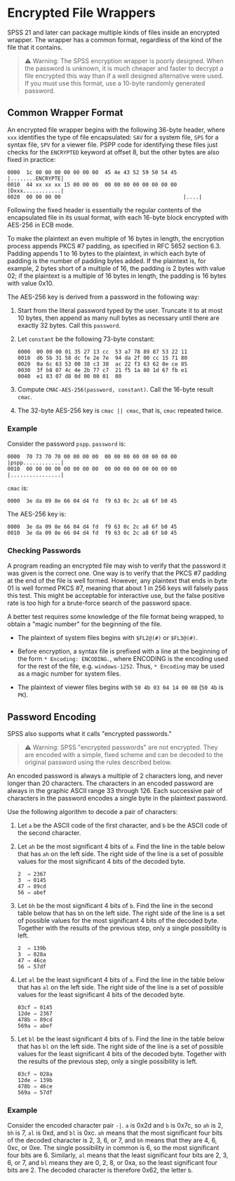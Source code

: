 # Encrypted File Wrappers

SPSS 21 and later can package multiple kinds of files inside an
encrypted wrapper.  The wrapper has a common format, regardless of the
kind of the file that it contains.

> ⚠️ Warning: The SPSS encryption wrapper is poorly designed.  When the
password is unknown, it is much cheaper and faster to decrypt a file
encrypted this way than if a well designed alternative were used.  If
you must use this format, use a 10-byte randomly generated password.

## Common Wrapper Format

An encrypted file wrapper begins with the following 36-byte header,
where `xxx` identifies the type of file encapsulated: `SAV` for a system
file, `SPS` for a syntax file, `SPV` for a viewer file.  PSPP code for
identifying these files just checks for the `ENCRYPTED` keyword at
offset 8, but the other bytes are also fixed in practice:

```
0000  1c 00 00 00 00 00 00 00  45 4e 43 52 59 50 54 45  |........ENCRYPTE|
0010  44 xx xx xx 15 00 00 00  00 00 00 00 00 00 00 00  |Dxxx............|
0020  00 00 00 00                                       |....|
```

Following the fixed header is essentially the regular contents of the
encapsulated file in its usual format, with each 16-byte block
encrypted with AES-256 in ECB mode.

To make the plaintext an even multiple of 16 bytes in length, the
encryption process appends PKCS #7 padding, as specified in RFC 5652
section 6.3.  Padding appends 1 to 16 bytes to the plaintext, in which
each byte of padding is the number of padding bytes added.  If the
plaintext is, for example, 2 bytes short of a multiple of 16, the
padding is 2 bytes with value 02; if the plaintext is a multiple of 16
bytes in length, the padding is 16 bytes with value 0x10.

The AES-256 key is derived from a password in the following way:

1. Start from the literal password typed by the user.  Truncate it to
   at most 10 bytes, then append as many null bytes as necessary until
   there are exactly 32 bytes.  Call this `password`.

2. Let `constant` be the following 73-byte constant:

   ```
   0000  00 00 00 01 35 27 13 cc  53 a7 78 89 87 53 22 11
   0010  d6 5b 31 58 dc fe 2e 7e  94 da 2f 00 cc 15 71 80
   0020  0a 6c 63 53 00 38 c3 38  ac 22 f3 63 62 0e ce 85
   0030  3f b8 07 4c 4e 2b 77 c7  21 f5 1a 80 1d 67 fb e1
   0040  e1 83 07 d8 0d 00 00 01  00
   ```

3. Compute `CMAC-AES-256(password, constant)`.  Call the 16-byte
   result `cmac`.

4. The 32-byte AES-256 key is `cmac || cmac`, that is, `cmac` repeated
   twice.

### Example

Consider the password `pspp`.  `password` is:

```
0000  70 73 70 70 00 00 00 00  00 00 00 00 00 00 00 00  |pspp............|
0010  00 00 00 00 00 00 00 00  00 00 00 00 00 00 00 00  |................|
```

`cmac` is:

```
0000  3e da 09 8e 66 04 d4 fd  f9 63 0c 2c a8 6f b0 45
```

The AES-256 key is:

```
0000  3e da 09 8e 66 04 d4 fd  f9 63 0c 2c a8 6f b0 45
0010  3e da 09 8e 66 04 d4 fd  f9 63 0c 2c a8 6f b0 45
```

### Checking Passwords

A program reading an encrypted file may wish to verify that the
password it was given is the correct one.  One way is to verify that
the PKCS #7 padding at the end of the file is well formed.  However,
any plaintext that ends in byte 01 is well formed PKCS #7, meaning
that about 1 in 256 keys will falsely pass this test.  This might be
acceptable for interactive use, but the false positive rate is too
high for a brute-force search of the password space.

A better test requires some knowledge of the file format being
wrapped, to obtain a "magic number" for the beginning of the file.

* The plaintext of system files begins with `$FL2@(#)` or `$FL3@(#)`.

* Before encryption, a syntax file is prefixed with a line at the
  beginning of the form `* Encoding: ENCODING.`, where ENCODING is the
  encoding used for the rest of the file, e.g. `windows-1252`.  Thus,
  `* Encoding` may be used as a magic number for system files.

* The plaintext of viewer files begins with `50 4b 03 04 14 00 08` (`50
  4b` is `PK`).

## Password Encoding

SPSS also supports what it calls "encrypted passwords."

> ⚠️ Warning: SPSS "encrypted passwords" are not encrypted.  They are
encoded with a simple, fixed scheme and can be decoded to the original
password using the rules described below.

An encoded password is always a multiple of 2 characters long, and
never longer than 20 characters.  The characters in an encoded
password are always in the graphic ASCII range 33 through 126.  Each
successive pair of characters in the password encodes a single byte in
the plaintext password.

Use the following algorithm to decode a pair of characters:

1. Let `a` be the ASCII code of the first character, and `b` be the
   ASCII code of the second character.

2. Let `ah` be the most significant 4 bits of `a`.  Find the line in
   the table below that has `ah` on the left side.  The right side of
   the line is a set of possible values for the most significant 4
   bits of the decoded byte.

   ```
   2  ⇒ 2367
   3  ⇒ 0145
   47 ⇒ 89cd
   56 ⇒ abef
   ```

3. Let `bh` be the most significant 4 bits of `b`.  Find the line in
   the second table below that has `bh` on the left side.  The right
   side of the line is a set of possible values for the most
   significant 4 bits of the decoded byte.  Together with the results
   of the previous step, only a single possibility is left.

   ```
   2  ⇒ 139b
   3  ⇒ 028a
   47 ⇒ 46ce
   56 ⇒ 57df
   ```

4. Let `al` be the least significant 4 bits of `a`.  Find the line in
   the table below that has `al` on the left side.  The right side of
   the line is a set of possible values for the least significant 4
   bits of the decoded byte.

   ```
   03cf ⇒ 0145
   12de ⇒ 2367
   478b ⇒ 89cd
   569a ⇒ abef
   ```

5. Let `bl` be the least significant 4 bits of `b`.  Find the line in
   the table below that has `bl` on the left side.  The right side of
   the line is a set of possible values for the least significant 4
   bits of the decoded byte.  Together with the results of the
   previous step, only a single possibility is left.

   ```
   03cf ⇒ 028a
   12de ⇒ 139b
   478b ⇒ 46ce
   569a ⇒ 57df
   ```

### Example

Consider the encoded character pair `-|`.  `a` is 0x2d and `b` is
0x7c, so `ah` is 2, `bh` is 7, `al` is 0xd, and `bl` is 0xc.  `ah`
means that the most significant four bits of the decoded character is
2, 3, 6, or 7, and `bh` means that they are 4, 6, 0xc, or 0xe.  The
single possibility in common is 6, so the most significant four bits
are 6.  Similarly, `al` means that the least significant four bits are
2, 3, 6, or 7, and `bl` means they are 0, 2, 8, or 0xa, so the least
significant four bits are 2.  The decoded character is therefore 0x62,
the letter `b`.


